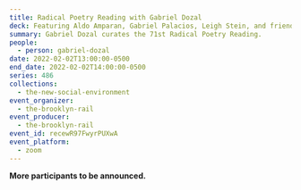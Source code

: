 ```yaml
---
title: Radical Poetry Reading with Gabriel Dozal
deck: Featuring Aldo Amparan, Gabriel Palacios, Leigh Stein, and friends
summary: Gabriel Dozal curates the 71st Radical Poetry Reading.
people:
  - person: gabriel-dozal
date: 2022-02-02T13:00:00-0500
end_date: 2022-02-02T14:00:00-0500
series: 486
collections:
  - the-new-social-environment
event_organizer:
  - the-brooklyn-rail
event_producer:
  - the-brooklyn-rail
event_id: recewR97FwyrPUXwA
event_platform:
  - zoom
---
```

**More participants to be announced.**